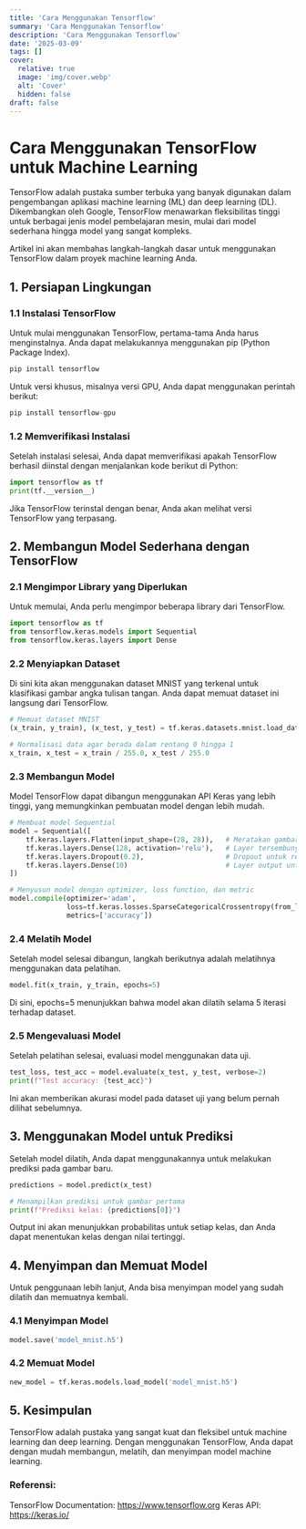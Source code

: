 ```yaml
---
title: 'Cara Menggunakan Tensorflow'
summary: 'Cara Menggunakan Tensorflow'
description: 'Cara Menggunakan Tensorflow'
date: '2025-03-09'
tags: []
cover:
  relative: true
  image: 'img/cover.webp'
  alt: 'Cover'
  hidden: false
draft: false
---
```

# Cara Menggunakan TensorFlow untuk Machine Learning

TensorFlow adalah pustaka sumber terbuka yang banyak digunakan dalam pengembangan aplikasi machine learning (ML) dan deep learning (DL). Dikembangkan oleh Google, TensorFlow menawarkan fleksibilitas tinggi untuk berbagai jenis model pembelajaran mesin, mulai dari model sederhana hingga model yang sangat kompleks.

Artikel ini akan membahas langkah-langkah dasar untuk menggunakan TensorFlow dalam proyek machine learning Anda.

## 1. Persiapan Lingkungan

### 1.1 Instalasi TensorFlow
Untuk mulai menggunakan TensorFlow, pertama-tama Anda harus menginstalnya. Anda dapat melakukannya menggunakan pip (Python Package Index).

```python
pip install tensorflow
```
Untuk versi khusus, misalnya versi GPU, Anda dapat menggunakan perintah berikut:

```python
pip install tensorflow-gpu
```
### 1.2 Memverifikasi Instalasi
Setelah instalasi selesai, Anda dapat memverifikasi apakah TensorFlow berhasil diinstal dengan menjalankan kode berikut di Python:

```python
import tensorflow as tf
print(tf.__version__)
```
Jika TensorFlow terinstal dengan benar, Anda akan melihat versi TensorFlow yang terpasang.

## 2. Membangun Model Sederhana dengan TensorFlow
### 2.1 Mengimpor Library yang Diperlukan
Untuk memulai, Anda perlu mengimpor beberapa library dari TensorFlow.

```python
import tensorflow as tf
from tensorflow.keras.models import Sequential
from tensorflow.keras.layers import Dense
```

### 2.2 Menyiapkan Dataset
Di sini kita akan menggunakan dataset MNIST yang terkenal untuk klasifikasi gambar angka tulisan tangan. Anda dapat memuat dataset ini langsung dari TensorFlow.
```python
# Memuat dataset MNIST
(x_train, y_train), (x_test, y_test) = tf.keras.datasets.mnist.load_data()

# Normalisasi data agar berada dalam rentang 0 hingga 1
x_train, x_test = x_train / 255.0, x_test / 255.0
```
### 2.3 Membangun Model
Model TensorFlow dapat dibangun menggunakan API Keras yang lebih tinggi, yang memungkinkan pembuatan model dengan lebih mudah.
```python
# Membuat model Sequential
model = Sequential([
    tf.keras.layers.Flatten(input_shape=(28, 28)),   # Meratakan gambar 28x28 menjadi satu dimensi
    tf.keras.layers.Dense(128, activation='relu'),   # Layer tersembunyi dengan 128 neuron dan ReLU
    tf.keras.layers.Dropout(0.2),                    # Dropout untuk regularisasi
    tf.keras.layers.Dense(10)                        # Layer output untuk 10 kelas (angka 0-9)
])

# Menyusun model dengan optimizer, loss function, dan metric
model.compile(optimizer='adam',
              loss=tf.keras.losses.SparseCategoricalCrossentropy(from_logits=True),
              metrics=['accuracy'])
```
### 2.4 Melatih Model
Setelah model selesai dibangun, langkah berikutnya adalah melatihnya menggunakan data pelatihan.
```python
model.fit(x_train, y_train, epochs=5)
```
Di sini, epochs=5 menunjukkan bahwa model akan dilatih selama 5 iterasi terhadap dataset.

### 2.5 Mengevaluasi Model
Setelah pelatihan selesai, evaluasi model menggunakan data uji.
```python
test_loss, test_acc = model.evaluate(x_test, y_test, verbose=2)
print(f"Test accuracy: {test_acc}")
```
Ini akan memberikan akurasi model pada dataset uji yang belum pernah dilihat sebelumnya.

## 3. Menggunakan Model untuk Prediksi
Setelah model dilatih, Anda dapat menggunakannya untuk melakukan prediksi pada gambar baru.
```python
predictions = model.predict(x_test)

# Menampilkan prediksi untuk gambar pertama
print(f"Prediksi kelas: {predictions[0]}")
```
Output ini akan menunjukkan probabilitas untuk setiap kelas, dan Anda dapat menentukan kelas dengan nilai tertinggi.
## 4. Menyimpan dan Memuat Model
Untuk penggunaan lebih lanjut, Anda bisa menyimpan model yang sudah dilatih dan memuatnya kembali.
### 4.1 Menyimpan Model
```python
model.save('model_mnist.h5')
```
### 4.2 Memuat Model
```python
new_model = tf.keras.models.load_model('model_mnist.h5')
```
## 5. Kesimpulan
TensorFlow adalah pustaka yang sangat kuat dan fleksibel untuk machine learning dan deep learning. Dengan menggunakan TensorFlow, Anda dapat dengan mudah membangun, melatih, dan menyimpan model machine learning.

### Referensi:
TensorFlow Documentation: https://www.tensorflow.org
Keras API: https://keras.io/
